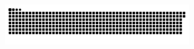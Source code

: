 <picture>
  <source media="(prefers-color-scheme: dark)" srcset="https://raw.githubusercontent.com/MarineHakobyan/MarineHakobyan/3fa44064deb4de88be0b3c2f3d1d580a0cbda171/github-contribution-grid-snake-dark.svg" />
  <source media="(prefers-color-scheme: light)" srcset="https://raw.githubusercontent.com/MarineHakobyan/MarineHakobyan/3fa44064deb4de88be0b3c2f3d1d580a0cbda171/github-contribution-grid-snake.svg" />
  <img alt="github-snake" src="https://raw.githubusercontent.com/MarineHakobyan/MarineHakobyan/3fa44064deb4de88be0b3c2f3d1d580a0cbda171/github-contribution-grid-snake-dark.svg" />
</picture>
